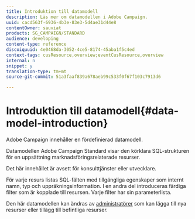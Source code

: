 ```yaml
---
title: Introduktion till datamodell
description: Läs mer om datamodellen i Adobe Campaign.
uuid: cacd563f-6936-4b3e-83e3-5d4ae31d44e8
contentOwner: sauviat
products: SG_CAMPAIGN/STANDARD
audience: developing
content-type: reference
discoiquuid: 4e0468da-3052-4ce5-8174-45aba1f5c4ed
context-tags: cusResource,overview;eventCusResource,overview
internal: n
snippet: y
translation-type: tm+mt
source-git-commit: 51a3faaf839a678aeb99c533f0f67f103c7913d6

---
```



# Introduktion till datamodell{#data-model-introduction}

Adobe Campaign innehåller en fördefinierad datamodell.

Datamodellen Adobe Campaign Standard visar den körklara SQL-strukturen för en uppsättning marknadsföringsrelaterade resurser.

Det här innehållet är avsett för konsulttjänster eller utvecklare.

För varje resurs listas SQL-fälten med tillgängliga egenskaper som internt namn, typ och uppräkningsinformation. I en andra del introduceras färdiga filter som är kopplade till resursen. Varje filter har sin parameterlista.

Den här datamodellen kan ändras av [administratörer](../../administration/using/users-management.md#functional-administrators) som kan lägga till nya resurser eller tillägg till befintliga resurser.
